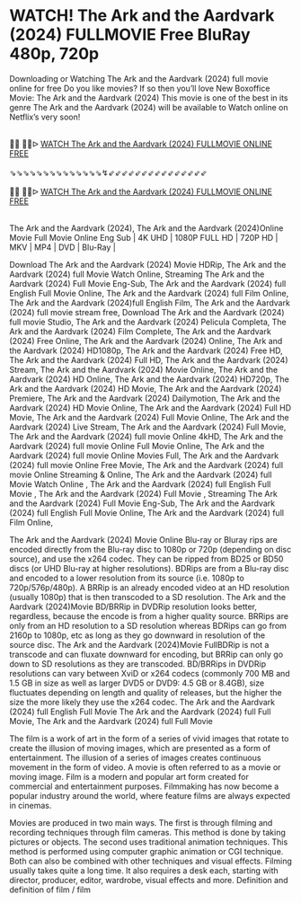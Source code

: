 WATCH! The Ark and the Aardvark (2024) FULLMOVIE Free BluRay 480p, 720p
=
Downloading or Watching The Ark and the Aardvark (2024) full movie online for free Do you like movies? If so then you’ll love New Boxoffice Movie: The Ark and the Aardvark (2024) This movie is one of the best in its genre The Ark and the Aardvark (2024) will be available to Watch online on Netflix’s very soon!

<div><br /></div><div>🔴🔴 🔴🔴ᐅ&nbsp;<a href="https://t.co/JOpisuIljz">WATCH The Ark and the Aardvark (2024) FULLMOVIE ONLINE FREE</a></div><div><br /></div><div><div>⇘⇘⇘⇘⇘⇘⇘⇘⇘⇘⇘⇘⇘⇘↯⇙⇙⇙⇙⇙⇙⇙⇙⇙⇙⇙⇙⇙⇙⇙</div></div><div><br /></div><div><div><div>🔴🔴 🔴🔴ᐅ&nbsp;<a href="https://t.co/No2Kmpvkz8">WATCH The Ark and the Aardvark (2024) FULLMOVIE ONLINE FREE</a></div></div></div><div><br /></div>

The Ark and the Aardvark (2024), The Ark and the Aardvark (2024)Online Movie Full Movie Online Eng Sub
| 4K UHD | 1080P FULL HD | 720P HD | MKV | MP4 | DVD | Blu-Ray |

Download The Ark and the Aardvark (2024) Movie HDRip,
The Ark and the Aardvark (2024) full Movie Watch Online,
Streaming The Ark and the Aardvark (2024) Full Movie Eng-Sub,
The Ark and the Aardvark (2024) full English Full Movie Online,
The Ark and the Aardvark (2024) full Film Online,
The Ark and the Aardvark (2024)full English Film,
The Ark and the Aardvark (2024) full movie stream free,
Download The Ark and the Aardvark (2024) full movie Studio,
The Ark and the Aardvark (2024) Pelicula Completa,
The Ark and the Aardvark (2024) Film Complete,
The Ark and the Aardvark (2024) Free Online,
The Ark and the Aardvark (2024) Online,
The Ark and the Aardvark (2024) HD1080p,
The Ark and the Aardvark (2024) Free HD,
The Ark and the Aardvark (2024) Full HD,
The Ark and the Aardvark (2024) Stream,
The Ark and the Aardvark (2024) Movie Online,
The Ark and the Aardvark (2024) HD Online,
The Ark and the Aardvark (2024) HD720p,
The Ark and the Aardvark (2024) HD Movie,
The Ark and the Aardvark (2024) Premiere,
The Ark and the Aardvark (2024) Dailymotion,
The Ark and the Aardvark (2024) HD Movie Online,
The Ark and the Aardvark (2024) Full HD Movie,
The Ark and the Aardvark (2024) Full Movie Online,
The Ark and the Aardvark (2024) Live Stream,
The Ark and the Aardvark (2024) Full Movie,
The Ark and the Aardvark (2024) full movie Online 4kHD,
The Ark and the Aardvark (2024) full movie Online Full Movie Online,
The Ark and the Aardvark (2024) full movie Online Movies Full,
The Ark and the Aardvark (2024) full movie Online Free Movie,
The Ark and the Aardvark (2024) full movie Online Streaming & Online,
The Ark and the Aardvark (2024) full Movie Watch Online ,
The Ark and the Aardvark (2024) full English Full Movie ,
The Ark and the Aardvark (2024) Full Movie ,
Streaming The Ark and the Aardvark (2024) Full Movie Eng-Sub,
The Ark and the Aardvark (2024) full English Full Movie Online,
The Ark and the Aardvark (2024) full Film Online,


The Ark and the Aardvark (2024) Movie Online Blu-ray or Bluray rips are encoded directly from the Blu-ray disc to 1080p or 720p (depending on disc source), and use the x264 codec. They can be ripped from BD25 or BD50 discs (or UHD Blu-ray at higher resolutions). BDRips are from a Blu-ray disc and encoded to a lower resolution from its source (i.e. 1080p to 720p/576p/480p). A BRRip is an already encoded video at an HD resolution (usually 1080p) that is then transcoded to a SD resolution. The Ark and the Aardvark (2024)Movie BD/BRRip in DVDRip resolution looks better, regardless, because the encode is from a higher quality source. BRRips are only from an HD resolution to a SD resolution whereas BDRips can go from 2160p to 1080p, etc as long as they go downward in resolution of the source disc. The Ark and the Aardvark (2024)Movie FullBDRip is not a transcode and can fluxate downward for encoding, but BRRip can only go down to SD resolutions as they are transcoded. BD/BRRips in DVDRip resolutions can vary between XviD or x264 codecs (commonly 700 MB and 1.5 GB in size as well as larger DVD5 or DVD9: 4.5 GB or 8.4GB), size fluctuates depending on length and quality of releases, but the higher the size the more likely they use the x264 codec. 
The Ark and the Aardvark (2024) full English Full Movie The Ark and the Aardvark (2024) full Full Movie, The Ark and the Aardvark (2024) full Full Movie 

The film is a work of art in the form of a series of vivid images that rotate to create the illusion of moving images, which are presented as a form of entertainment. The illusion of a series of images creates continuous movement in the form of video. A movie is often referred to as a movie or moving image. Film is a modern and popular art form created for commercial and entertainment purposes. Filmmaking has now become a popular industry around the world, where feature films are always expected in cinemas.

Movies are produced in two main ways. The first is through filming and recording techniques through film cameras. This method is done by taking pictures or objects. The second uses traditional animation techniques. This method is performed using computer graphic animation or CGI technique. Both can also be combined with other techniques and visual effects. Filming usually takes quite a long time. It also requires a desk each, starting with director, producer, editor, wardrobe, visual effects and more. Definition and definition of film / film
